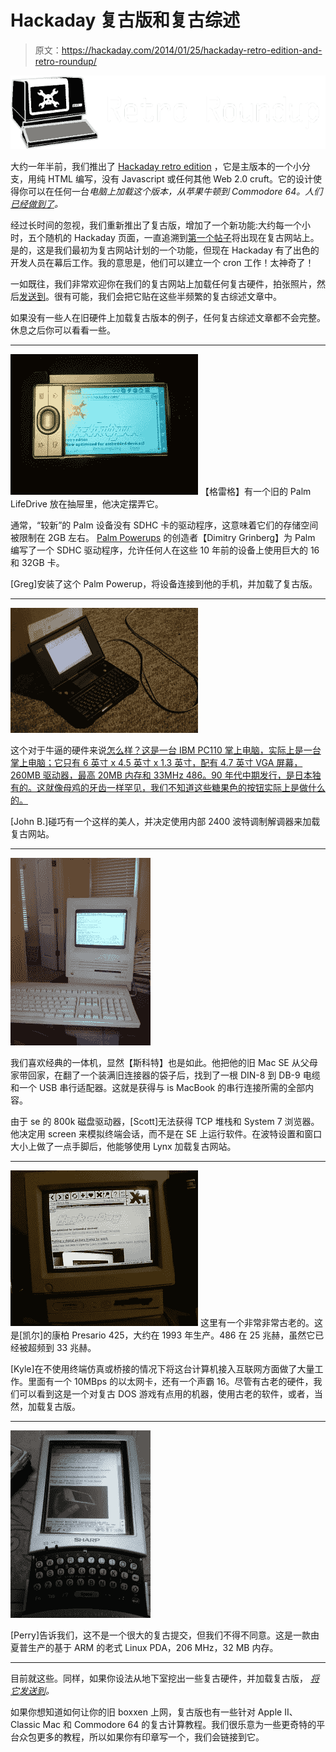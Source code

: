 # Hackaday 复古版和复古综述

> 原文：<https://hackaday.com/2014/01/25/hackaday-retro-edition-and-retro-roundup/>

![Retro-Roundup](img/f6165556e73dc9d4fcadeb056a6d18ea.png)

大约一年半前，我们推出了 [Hackaday retro edition](http://retro.hackaday.com/) ，它是主版本的一个小分支，用纯 HTML 编写，没有 Javascript 或任何其他 Web 2.0 cruft。它的设计使得你可以在任何一台*电脑上加载这个版本，从苹果牛顿到 Commodore 64。人们[已经做到了](http://retro.hackaday.com/Success/index.html)。*

经过长时间的忽视，我们重新推出了复古版，增加了一个新功能:大约每一个小时，五个随机的 Hackaday 页面，一直追溯到[第一个帖子](http://hackaday.com/2004/09/05/radioshack-phone-dialer-red-box/)将出现在复古网站上。是的，这是我们最初为复古网站计划的一个功能，但现在 Hackaday 有了出色的开发人员在幕后工作。我的意思是，他们可以建立一个 cron 工作！太神奇了！

一如既往，我们非常欢迎你在我们的复古网站上加载任何复古硬件，拍张照片，然后[发送到](http://hackaday.com/contact-hack-a-day/)。很有可能，我们会把它贴在这些半频繁的复古综述文章中。

如果没有一些人在旧硬件上加载复古版本的例子，任何复古综述文章都不会完整。休息之后你可以看看一些。

* * *

[![SAMSUNG](img/abf70a2bc7fe009d9d7850ad378b6709.png)](http://hackaday.com/wp-content/uploads/2014/01/lifedrive.jpg) 【格雷格】有一个旧的 Palm LifeDrive 放在抽屉里，他决定摆弄它。

通常，“较新”的 Palm 设备没有 SDHC 卡的驱动程序，这意味着它们的存储空间被限制在 2GB 左右。 [Palm Powerups](http://www.palmpowerups.com/) 的创造者【Dimitry Grinberg】为 Palm 编写了一个 SDHC 驱动程序，允许任何人在这些 10 年前的设备上使用巨大的 16 和 32GB 卡。

[Greg]安装了这个 Palm Powerup，将设备连接到他的手机，并加载了复古版。

* * *

![CRW_7859](img/41229d47aa8c48a4dde09ab0451806d0.png)

这个对于牛逼的硬件来说[怎么样？这是一台 IBM PC110 掌上电脑，实际上是一台掌上电脑；它只有 6 英寸 x 4.5 英寸 x 1.3 英寸，配有 4.7 英寸 VGA 屏幕，260MB 驱动器，最高 20MB 内存和 33MHz 486。90 年代中期发行，是日本独有的。这就像母鸡的牙齿一样罕见，我们不知道这些糖果色的按钮实际上是做什么的。](http://www.thinkwiki.org/wiki/PC110)

[John B.]碰巧有一个这样的美人，并决定使用内部 2400 波特调制解调器来加载复古网站。

* * *

[![IMG_6227-e1357685893512](img/eff2f405ee2422874b7e0057661114c5.png)](http://hackaday.com/wp-content/uploads/2014/01/img_6227-e1357685893512.jpg)

我们喜欢经典的一体机，显然【斯科特】也是如此。他把他的旧 Mac SE 从父母家带回家，在翻了一个装满旧连接器的袋子后，找到了一根 DIN-8 到 DB-9 电缆和一个 USB 串行适配器。这就是获得与 is MacBook 的串行连接所需的全部内容。

由于 se 的 800k 磁盘驱动器，[Scott]无法获得 TCP 堆栈和 System 7 浏览器。他决定用 screen 来模拟终端会话，而不是在 SE 上运行软件。在波特设置和窗口大小上做了一点手脚后，他能够使用 Lynx 加载复古网站。

* * *

[![unnamed](img/2ad8e83c4ae91af3403a6c69c5886b9c.png)](http://hackaday.com/wp-content/uploads/2014/01/unnamed.png) 这里有一个非常非常古老的。这是[凯尔]的康柏 Presario 425，大约在 1993 年生产。486 在 25 兆赫，虽然它已经被超频到 33 兆赫。

[Kyle]在不使用终端仿真或桥接的情况下将这台计算机接入互联网方面做了大量工作。里面有一个 10MBps 的以太网卡，还有一个声霸 16。尽管有古老的硬件，我们可以看到这是一个对复古 DOS 游戏有点用的机器，使用古老的软件，或者，当然，加载复古版。

* * *

![20130604_163933](img/0352a7162d6a83fa17b0031b55d872f2.png)

[Perry]告诉我们，这不是一个很大的复古提交，但我们不得不同意。这是一款由夏普生产的基于 ARM 的老式 Linux PDA，206 MHz，32 MB 内存。

* * *

目前就这些。同样，如果你设法从地下室挖出一些复古硬件，并加载复古版， *[将它发送到](http://hackaday.com/contact-hack-a-day/)。*

如果你想知道如何让你的旧 boxxen 上网，复古版也有一些针对 Apple II、Classic Mac 和 Commodore 64 的复古计算教程。我们很乐意为一些更奇特的平台众包更多的教程，所以如果你有印章写一个，我们会链接到它。